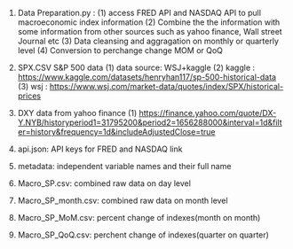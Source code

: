 
1. Data Preparation.py : 
  (1) access FRED API and NASDAQ API to pull macroeconomic index information
  (2) Combine the the information with some information from other sources such as yahoo finance, Wall street Journal etc
  (3) Data cleansing and aggragation on monthly or quarterly level
  (4) Conversion to perchange change MOM or QoQ
  
  
 2. SPX.CSV S&P 500 data
  (1) data source: WSJ+kaggle 
  (2) kaggle : https://www.kaggle.com/datasets/henryhan117/sp-500-historical-data 
  (3) wsj : https://www.wsj.com/market-data/quotes/index/SPX/historical-prices
  
 3. DXY data from yahoo finance
  (1) https://finance.yahoo.com/quote/DX-Y.NYB/historyperiod1=31795200&period2=1656288000&interval=1d&filter=history&frequency=1d&includeAdjustedClose=true
  
 4. api.json: API keys for FRED and NASDAQ link
 5. metadata: independent variable names and their full name
 6. Macro_SP.csv: combined raw data on day level
 7. Macro_SP_month.csv: combined raw data on month level
 8. Macro_SP_MoM.csv: percent change of indexes(month on month)
 9. Macro_SP_QoQ.csv: perchent change of indexes(quarter on quarter)
